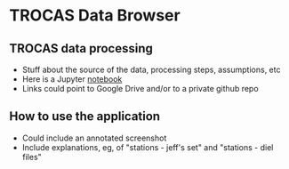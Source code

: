# TROCAS Data Browser

## TROCAS data processing

- Stuff about the source of the data, processing steps, assumptions, etc
- Here is a Jupyter [notebook](https://github.com/emiliom/minimal-panel-app/blob/master/minimal-panel.ipynb)
- Links could point to Google Drive and/or to a private github repo

## How to use the application

- Could include an annotated screenshot
- Include explanations, eg, of "stations - jeff's set" and "stations - diel files"

